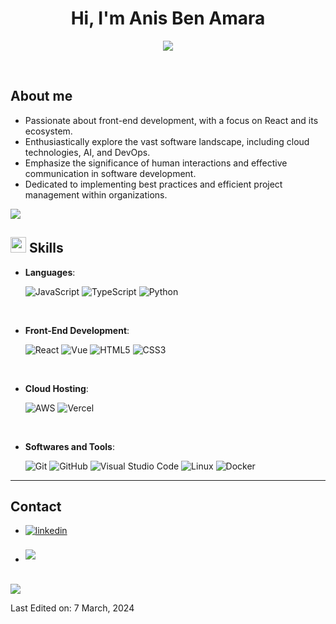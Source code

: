 
<h1 align="center"><b>Hi, I'm Anis Ben Amara </b></h1>

<p align="center">
  <a href="https://github.com/DenverCoder1/readme-typing-svg"><img src="https://readme-typing-svg.herokuapp.com?font=Time+New+Roman&color=cyan&size=25&center=true&vCenter=true&width=800&height=100&lines=I+craft+elegant+frontend+experiences,;Explore+the+depths+of+software+engineering,;Passionate+about+innovation+and+continuous+learning"></a>
</p>

<br>

## About me

- Passionate about front-end development, with a focus on React and its ecosystem.
- Enthusiastically explore the vast software landscape, including cloud technologies, AI, and DevOps.
- Emphasize the significance of human interactions and effective communication in software development.
- Dedicated to implementing best practices and efficient project management within organizations.

<img src="https://user-images.githubusercontent.com/73097560/115834477-dbab4500-a447-11eb-908a-139a6edaec5c.gif">

## <img src="https://media2.giphy.com/media/QssGEmpkyEOhBCb7e1/giphy.gif?cid=ecf05e47a0n3gi1bfqntqmob8g9aid1oyj2wr3ds3mg700bl&rid=giphy.gif" width ="25"><b> Skills</b>

<p align="center">

- **Languages**:
    
    ![JavaScript](https://img.shields.io/badge/JavaScript%20-%23F7DF1E.svg?style=for-the-badge&logo=javascript&logoColor=black)
    ![TypeScript](https://img.shields.io/badge/TypeScript%20-%23007ACC.svg?style=for-the-badge&logo=typescript&logoColor=white)
    ![Python](https://img.shields.io/badge/Python%20-%2314354C.svg?style=for-the-badge&logo=python&logoColor=white)

<br>   
    
- **Front-End Development**:

   ![React](https://img.shields.io/badge/React%20-%2320232A.svg?style=for-the-badge&logo=react&logoColor=61DAFB)
   ![Vue](https://img.shields.io/badge/Vue%20-%234FC08D.svg?style=for-the-badge&logo=vue.js&logoColor=white)
   ![HTML5](https://img.shields.io/badge/HTML5%20-%23E34F26.svg?style=for-the-badge&logo=html5&logoColor=white)
   ![CSS3](https://img.shields.io/badge/CSS%20-%231572B6.svg?style=for-the-badge&logo=css3&logoColor=white)

<br>

- **Cloud Hosting**:

    ![AWS](https://img.shields.io/badge/AWS%20-%23FF9900.svg?style=for-the-badge&logo=amazon-aws&logoColor=white)
    ![Vercel](https://img.shields.io/badge/Vercel%20-%23000000.svg?style=for-the-badge&logo=vercel&logoColor=white)
    
<br>

- **Softwares and Tools**:

    ![Git](https://img.shields.io/badge/Git-%23F05033.svg?style=for-the-badge&logo=git&logoColor=white)
    ![GitHub](https://img.shields.io/badge/GitHub-%23121011.svg?style=for-the-badge&logo=github&logoColor=white)
    ![Visual Studio Code](https://img.shields.io/badge/Visual%20Studio%20Code-0078d7.svg?style=for-the-badge&logo=visual-studio-code&logoColor=white)
    ![Linux](https://img.shields.io/badge/Linux-FCC624?style=for-the-badge&logo=linux&logoColor=black) 
    ![Docker](https://img.shields.io/badge/Docker-%230db7ed.svg?style=for-the-badge&logo=docker&logoColor=white)

-----

## Contact
<div align='left'>

<ul>

<li>
<a href="https://linkedin.com/in/anis-ben-amara" target="_blank">
<img src="https://img.shields.io/badge/linkedin:  anisbenamara-%2300acee.svg?color=405DE6&style=for-the-badge&logo=linkedin&logoColor=white" alt=linkedin style="margin-bottom: 5px;"/>
</a>
</li>

<br>

<li>
<a href="mailto:Anis.BenAmara@gmail.com" target="_blank">
<img src="https://img.shields.io/badge/gmail:  Anis.BenAmara-%23EA4335.svg?style=for-the-badge&logo=gmail&logoColor=white" t=mail style="margin-bottom: 5px;" />
</a>
</li>
	
</ul>
</div>

<br>
<img src="https://user-images.githubusercontent.com/73097560/115834477-dbab4500-a447-11eb-908a-139a6edaec5c.gif">
<br>

Last Edited on: 7 March, 2024

